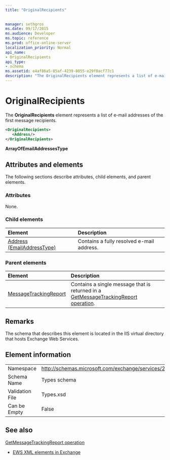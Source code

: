 ```yaml
---
title: "OriginalRecipients"
 
 
manager: sethgros
ms.date: 09/17/2015
ms.audience: Developer
ms.topic: reference
ms.prod: office-online-server
localization_priority: Normal
api_name:
- OriginalRecipients
api_type:
- schema
ms.assetid: e4af86a5-85af-4239-8055-e29f0acf77c1
description: "The OriginalRecipients element represents a list of e-mail addresses of the first message recipients."
---
```


# OriginalRecipients

The **OriginalRecipients** element represents a list of e-mail addresses of the first message recipients. 
  
```XML
<OriginalRecipients>
   <Address/>
</OriginalRecipients>
```

 **ArrayOfEmailAddressesType**
## Attributes and elements

The following sections describe attributes, child elements, and parent elements.
  
### Attributes

None.
  
### Child elements

|**Element**|**Description**|
|:-----|:-----|
|[Address (EmailAddressType)](address-emailaddresstype.md) <br/> |Contains a fully resolved e-mail address.  <br/> |
   
### Parent elements

|**Element**|**Description**|
|:-----|:-----|
|[MessageTrackingReport](messagetrackingreport.md) <br/> |Contains a single message that is returned in a [GetMessageTrackingReport operation](getmessagetrackingreport-operation.md).  <br/> |
   
## Remarks

The schema that describes this element is located in the IIS virtual directory that hosts Exchange Web Services.
  
## Element information

|||
|:-----|:-----|
|Namespace  <br/> |http://schemas.microsoft.com/exchange/services/2006/types  <br/> |
|Schema Name  <br/> |Types schema  <br/> |
|Validation File  <br/> |Types.xsd  <br/> |
|Can be Empty  <br/> |False  <br/> |
   
## See also



[GetMessageTrackingReport operation](getmessagetrackingreport-operation.md)


- [EWS XML elements in Exchange](ews-xml-elements-in-exchange.md)

